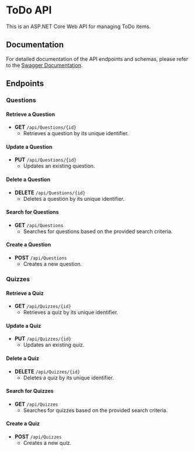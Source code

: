 # ToDo API

This is an ASP.NET Core Web API for managing ToDo items.

## Documentation

For detailed documentation of the API endpoints and schemas, please refer to the
[Swagger Documentation](http://localhost:5075/swagger/v1/swagger.json).

## Endpoints

### Questions

#### Retrieve a Question

- **GET** `/api/Questions/{id}`
  - Retrieves a question by its unique identifier.

#### Update a Question

- **PUT** `/api/Questions/{id}`
  - Updates an existing question.

#### Delete a Question

- **DELETE** `/api/Questions/{id}`
  - Deletes a question by its unique identifier.

#### Search for Questions

- **GET** `/api/Questions`
  - Searches for questions based on the provided search criteria.

#### Create a Question

- **POST** `/api/Questions`
  - Creates a new question.

### Quizzes

#### Retrieve a Quiz

- **GET** `/api/Quizzes/{id}`
  - Retrieves a quiz by its unique identifier.

#### Update a Quiz

- **PUT** `/api/Quizzes/{id}`
  - Updates an existing quiz.

#### Delete a Quiz

- **DELETE** `/api/Quizzes/{id}`
  - Deletes a quiz by its unique identifier.

#### Search for Quizzes

- **GET** `/api/Quizzes`
  - Searches for quizzes based on the provided search criteria.

#### Create a Quiz

- **POST** `/api/Quizzes`
  - Creates a new quiz.
